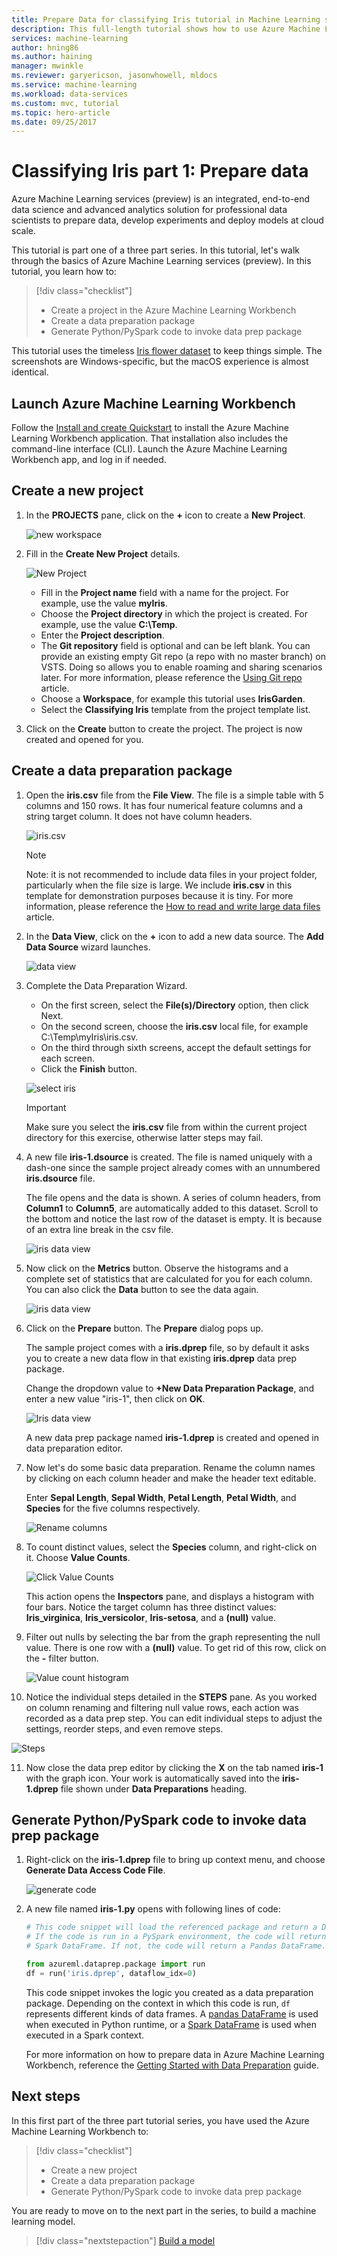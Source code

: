 ```yaml
---
title: Prepare Data for classifying Iris tutorial in Machine Learning services (preview) | Microsoft Docs
description: This full-length tutorial shows how to use Azure Machine Learning services (preview) end-to-end. This is part 1 on data preparation.
services: machine-learning
author: hning86
ms.author: haining
manager: mwinkle
ms.reviewer: garyericson, jasonwhowell, mldocs
ms.service: machine-learning
ms.workload: data-services
ms.custom: mvc, tutorial
ms.topic: hero-article
ms.date: 09/25/2017
---
```


# Classifying Iris part 1: Prepare data
Azure Machine Learning services (preview) is an integrated, end-to-end data science and advanced analytics solution for professional data scientists to prepare data, develop experiments and deploy models at cloud scale.

This tutorial is part one of a three part series. In this tutorial, let's walk through the basics of Azure Machine Learning services (preview). In this tutorial, you learn how to:
> [!div class="checklist"]
> * Create a project in the Azure Machine Learning Workbench
> * Create a data preparation package
> * Generate Python/PySpark code to invoke data prep package

This tutorial uses the timeless [Iris flower dataset](https://en.wikipedia.org/wiki/Iris_flower_data_set) to keep things simple. The screenshots are Windows-specific, but the macOS experience is almost identical.

## Launch Azure Machine Learning Workbench
Follow the [Install and create Quickstart](quickstart-installation.md) to install the Azure Machine Learning Workbench application. That installation also includes the command-line interface (CLI). Launch the Azure Machine Learning Workbench app, and log in if needed.

## Create a new project
1. In the **PROJECTS** pane, click on the **+** icon to create a **New Project**.

   ![new workspace](media/tutorial-classifying-iris/new_ws.png)

2. Fill in the **Create New Project** details. 

   ![New Project](media/tutorial-classifying-iris/new_project.png)

   - Fill in the **Project name** field with a name for the project. For example, use the value **myIris**.
   - Choose the **Project directory** in which the project is created. For example, use the value **C:\Temp**. 
   - Enter the **Project description**. 
   - The **Git repository** field is optional and can be left blank. You can provide an existing empty Git repo (a repo with no master branch) on VSTS. Doing so allows you to enable roaming and sharing scenarios later. For more information, please reference the [Using Git repo](using-git-ml-project.md) article. 
   - Choose a **Workspace**, for example this tutorial uses **IrisGarden**. 
   - Select the **Classifying Iris** template from the project template list. 

3. Click on the **Create** button to create the project. The project is now created and opened for you.

## Create a data preparation package
1. Open the **iris.csv** file from the **File View**. The file is a simple table with 5 columns and 150 rows. It has four numerical feature columns and a string target column. It does not have column headers.

   ![iris.csv](media/tutorial-classifying-iris/show_iris_csv.png)

   >[!NOTE]
   >Note: it is not recommended to include data files in your project folder, particularly when the file size is large. We include **iris.csv** in this template for demonstration purposes because it is tiny. For more information, please reference the [How to read and write large data files](how-to-read-write-files.md) article.

2. In the **Data View**, click on the **+** icon to add a new data source. The **Add Data Source** wizard launches. 

   ![data view](media/tutorial-classifying-iris/data_view.png)

3. Complete the Data Preparation Wizard. 
   - On the first screen, select the **File(s)/Directory** option, then click Next.
   - On the second screen, choose the **iris.csv** local file, for example C:\Temp\myIris\iris.csv.
   - On the third through sixth screens, accept the default settings for each screen.
   - Click the **Finish** button.

   ![select iris](media/tutorial-classifying-iris/select_iris_csv.png)

   >[!IMPORTANT]
   >Make sure you select the **iris.csv** file from within the current project directory for this exercise, otherwise latter steps may fail. 

4. A new file **iris-1.dsource** is created. The file is named uniquely with a dash-one since the sample project already comes with an unnumbered **iris.dsource** file.  

   The file opens and the data is shown. A series of column headers, from **Column1** to **Column5**, are automatically added to this dataset. Scroll to the bottom and notice the last row of the dataset is empty. It is because of an extra line break in the csv file.

   ![iris data view](media/tutorial-classifying-iris/iris_data_view.png)

5. Now click on the **Metrics** button. Observe the histograms and a complete set of statistics that are calculated for you for each column. You can also click the **Data** button to see the data again. 

   ![iris data view](media/tutorial-classifying-iris/iris_metrics_view.png)

6. Click on the **Prepare** button. The **Prepare** dialog pops up. 

   The sample project comes with a **iris.dprep** file, so by default it asks you to create a new data flow in that existing **iris.dprep** data prep package. 

   Change the dropdown value to **+New Data Preparation Package**, and enter a new value "iris-1", then click on **OK**.

   ![Iris data view](media/tutorial-classifying-iris/new_dprep.png)

   A new data prep package named **iris-1.dprep** is created and opened in data preparation editor.

7. Now let's do some basic data preparation. Rename the column names by clicking on each column header and make the header text editable. 

   Enter **Sepal Length**, **Sepal Width**, **Petal Length**, **Petal Width**, and **Species** for the five columns respectively.

   ![Rename columns](media/tutorial-classifying-iris/rename_column.png)

8. To count distinct values, select the **Species** column, and right-click on it. Choose **Value Counts**. 

   ![Click Value Counts](media/tutorial-classifying-iris/value_count.png)

   This action opens the **Inspectors** pane, and displays   a histogram with four bars. Notice the target column has three distinct values: **Iris_virginica**, **Iris_versicolor**, **Iris-setosa**, and a **(null)** value.

9. Filter out nulls by selecting the bar from the graph representing the null value. There is one row with a **(null)** value. To get rid of this row, click on the **-** filter button.

   ![Value count histogram](media/tutorial-classifying-iris/filter_out.png)

10. Notice the individual steps detailed in the **STEPS** pane. As you worked on column renaming and filtering null value rows, each action was recorded as a data prep step. You can edit individual steps to adjust the settings, reorder steps, and even remove steps.

   ![Steps](media/tutorial-classifying-iris/steps.png)

11. Now close the data prep editor by clicking the **X** on the tab named **iris-1** with the graph icon. Your work is automatically saved into the **iris-1.dprep** file shown under **Data Preparations** heading.

## Generate Python/PySpark code to invoke data prep package

1. Right-click on the **iris-1.dprep** file to bring up context menu, and choose **Generate Data Access Code File**. 

   ![generate code](media/tutorial-classifying-iris/generate_code.png)

2. A new file named **iris-1.py** opens with following  lines of code:

   ```python
   # This code snippet will load the referenced package and return a DataFrame.
   # If the code is run in a PySpark environment, the code will return a
   # Spark DataFrame. If not, the code will return a Pandas DataFrame.

   from azureml.dataprep.package import run
   df = run('iris.dprep', dataflow_idx=0)
   ```

   This code snippet invokes the logic you created as a data preparation package. Depending on the context in which this code is run, `df` represents different kinds of data frames. A [pandas DataFrame](https://pandas.pydata.org/pandas-docs/stable/generated/pandas.DataFrame.html) is used when executed in Python runtime, or a [Spark DataFrame](https://spark.apache.org/docs/latest/sql-programming-guide.html) is used when executed in a Spark context. 

   For more information on how to prepare data in Azure Machine Learning Workbench, reference the [Getting Started with Data Preparation](data-prep-getting-started.md) guide.

## Next steps
In this first part of the three part tutorial series, you have used the Azure Machine Learning Workbench to:
> [!div class="checklist"]
> * Create a new project 
> * Create a data preparation package
> * Generate Python/PySpark code to invoke data prep package

You are ready to move on to the next part in the series, to build a machine learning model.
> [!div class="nextstepaction"]
> [Build a model](tutorial-classifying-iris-part-2.md)
